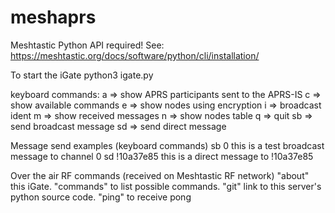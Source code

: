 # meshaprs

Meshtastic Python API required!
See: https://meshtastic.org/docs/software/python/cli/installation/

To start the iGate
python3 igate.py

keyboard commands:
a => show APRS participants sent to the APRS-IS
c => show available commands
e => show nodes using encryption
i => broadcast ident
m => show received messages
n => show nodes table
q => quit
sb <ch-index> <message> => send broadcast message
sd <to> <message> => send direct message

Message send examples (keyboard commands)
sb 0 this is a test broadcast message to channel 0
sd !10a37e85 this is a direct message to !10a37e85

Over the air RF commands (received on Meshtastic RF network)
"about" this iGate.
"commands" to list possible commands.
"git" link to this server's python source code.
"ping" to receive pong